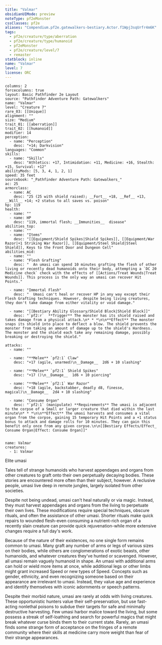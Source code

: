 ```yaml
---
title: "Valmar"
obsidianUIMode: preview
noteType: pf2eMonster
cssClasses: pf2e
aliases: "Compendium.pf2e.gatewalkers-bestiary.Actor.f1Wpj3sqUrfr4m6K" 
tags:
  - pf2e/creature/type/aberration
  - pf2e/creature/type/humanoid
  - pf2eMonster
  - pf2e/creature/level/7
  - remaster
statblock: inline
name: "Valmar"
level: 7
license: ORC
---
```


```statblock
columns: 2
forcecolumns: true
layout: Basic Pathfinder 2e Layout
source: "Pathfinder Adventure Path: Gatewalkers"
name: "Valmar"
level: "Creature 7"
rare_03: [[Unique]]
alignment: ""
size: "Medium"
trait_01: [[aberration]]
trait_02: [[humanoid]]
modifier: 14
perception:
  - name: "Perception"
    desc: "+14; Darkvision"
languages: "Common"
skills:
  - name: "Skills"
    desc: "Athletics: +17, Intimidation: +11, Medicine: +16, Stealth: +15, Survival: +12"
abilityMods: [5, 3, 4, 1, 2, 1]
speed: 35 feet
sourcebook: "_Pathfinder Adventure Path: Gatewalkers_"
ac: 25
armorclass:
  - name: AC
    desc: "25 (25 with shield raised); __Fort__ +18, __Ref__ +13, __Will__ +14; +2 status to all saves vs. poison"
hp: 119
health:
  - name: ""
  - name: HP
    desc: "119, immortal flesh; __Immunities__  disease"
abilities_top:
  - name: ""
  - name: "Items"
    desc: "[[Equipment/Shield Spikes|Shield Spikes]], [[Equipment/War Razor|+1 Striking War Razor]], [[Equipment/Steel Shield|Steel Shield]], Keys to the Front Door and Dungeon Cell"
abilities_mid:
  - name: ""
  - name: "Flesh Grafting"
    desc: "  An umasi can spend 10 minutes grafting the flesh of other living or recently dead humanoids onto their body, attempting a `DC 20 Medicine check` check with the effects of [[Actions/Treat Wounds|Treat Wounds]]. This process is the only way an umasi can recover Hit Points."

  - name: "Immortal Flesh"
    desc: "  Umasi can't heal or recover HP in any way except their Flesh Grafting techniques. However, despite being living creatures, they don't take damage from either vitality or void damage."

  - name: "[[Bestiary Ability Glossary/Shield Block|Shield Block]]"
    desc: "`pf2:r`  **Trigger** The monster has its shield raised and takes damage from a physical attack.\n* * *\n\n**Effect** The monster snaps its shield into place to deflect a blow. The shield prevents the monster from taking an amount of damage up to the shield's Hardness. The monster and the shield each take any remaining damage, possibly breaking or destroying the shield."

attacks:
  - name: ""

  - name: "**Melee** `pf2:1` Claw"
    desc: "+17 (agile, unarmed)\n__Damage__  2d6 + 10 slashing"

  - name: "**Melee** `pf2:1` Shield Spikes"
    desc: "+17 ()\n__Damage__  1d6 + 10 piercing"

  - name: "**Melee** `pf2:1` War Razor"
    desc: "+18 (agile, backstabber, deadly d8, finesse, magical)\n__Damage__  2d4 + 10 slashing"

  - name: "Consume Organ"
    desc: "`pf2:1` (manipulate) **Requirements** The umasi is adjacent to the corpse of a Small or larger creature that died within the last minute\n* * *\n\n**Effect** The umasi harvests and consumes a vital organ from the corpse, gaining 15 temporary Hit Points and a +1 status bonus to attack and damage rolls for 10 minutes. They can gain this benefit only once from any given corpse.\n\n[[Bestiary Effects/Effect_ Consume Organ|Effect: Consume Organ]]"
 
```

```encounter-table
name: Valmar
creatures:
  - 1: Valmar
```


Elite umasi

Tales tell of strange humanoids who harvest appendages and organs from other creatures to graft onto their own perpetually decaying bodies. These stories are encountered more often than their subject, however. A reclusive people, umasi live deep in remote jungles, largely isolated from other societies.

Despite not being undead, umasi can't heal naturally or via magic. Instead, they must harvest appendages and organs from the living to perpetuate their own lives. These modifications require special techniques, obscure rituals, and often the assistance of other umasi. Shorter rituals make quick repairs to wounded flesh-even consuming a nutrient-rich organ of a recently slain creature can provide quick rejuvenation-while more extensive changes require a full day's work.

Because of the nature of their existences, no one single form remains common to umasi. Many graft any number of arms or legs of various sizes on their bodies, while others are conglomerations of exotic beasts, other humanoids, and whatever creatures they've hunted or scavenged. However, all umasi remain vaguely humanoid in shape. An umasi with additional arms can hold or wield more items at once, while additional legs or other limbs might grant increased Speed or new types of Speed. Concepts such as gender, ethnicity, and even recognizing someone based on their appearance are irrelevant to umasi. Instead, they value age and experience and identify themselves with iconic adornments or speech patterns.

Despite their morbid nature, umasi are rarely at odds with living creatures. These opportunistic hunters value their self-preservation, but use fast-acting nonlethal poisons to subdue their targets for safe and minimally destructive harvesting. Few umasi harbor malice toward the living, but some possess a streak of self-loathing and search for powerful magics that might break whatever curse binds them to their current state. Rarely, an umasi finds some strange form of acceptance on the fringes of a remote community where their skills at medicine carry more weight than fear of their strange appearances.

